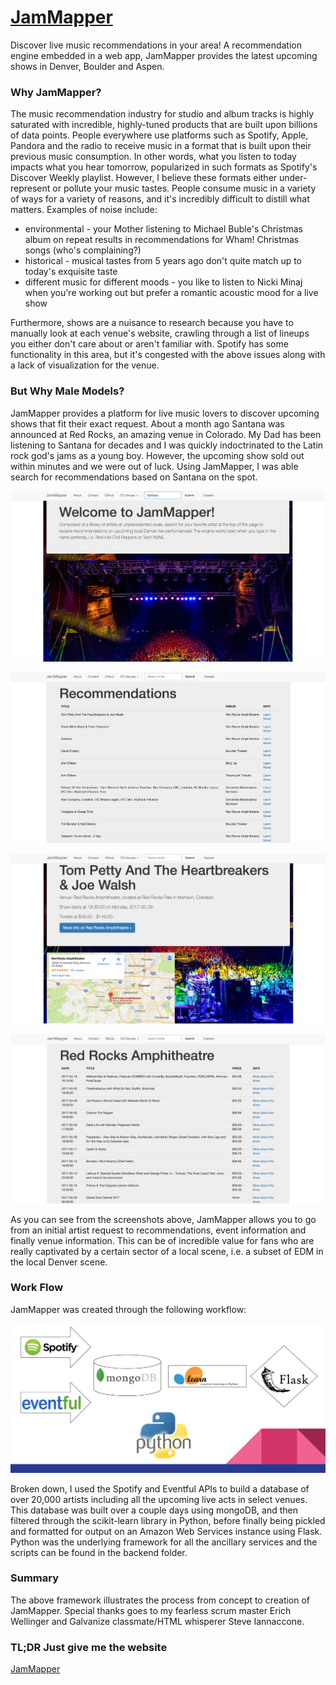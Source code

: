 # [JamMapper](http://ec2-54-174-141-180.compute-1.amazonaws.com:8105/)

Discover live music recommendations in your area! A recommendation engine embedded in a web app, JamMapper provides the latest upcoming shows in Denver, Boulder and Aspen.

### Why JamMapper?

The music recommendation industry for studio and album tracks is highly saturated with incredible, highly-tuned products that are built upon billions of data points. People everywhere use platforms such as Spotify, Apple, Pandora and the radio to receive music in a format that is built upon their previous music consumption. In other words, what you listen to today impacts what you hear tomorrow, popularized in such formats as Spotify's Discover Weekly playlist. However, I believe these formats either under-represent or pollute your music tastes. People consume music in a variety of ways for a variety of reasons, and it's incredibly difficult to distill what matters. Examples of noise include:

* environmental - your Mother listening to Michael Buble's Christmas album on repeat results in recommendations for Wham! Christmas songs (who's complaining?)
* historical - musical tastes from 5 years ago don't quite match up to today's exquisite taste
* different music for different moods - you like to listen to Nicki Minaj when you're working out but prefer a romantic acoustic mood for a live show

Furthermore, shows are a nuisance to research because you have to manually look at each venue's website, crawling through a list of lineups you either don't care about or aren't familiar with. Spotify has some functionality in this area, but it's congested with the above issues along with a lack of visualization for the venue.

### But Why Male Models?

JamMapper provides a platform for live music lovers to discover upcoming shows that fit their exact request. About a month ago Santana was announced at Red Rocks, an amazing venue in Colorado. My Dad has been listening to Santana for decades and I was quickly indoctrinated to the Latin rock god's jams as a young boy. However, the upcoming show sold out within minutes and we were out of luck. Using JamMapper, I was able search for recommendations based on Santana on the spot.

![](/screenshots/title_santana.png)

![](/screenshots/recs_santana.png)

![](/screenshots/tom_petty.png)

![](/screenshots/red_rocks.png)

As you can see from the screenshots above, JamMapper allows you to go from an initial artist request to recommendations, event information and finally venue information. This can be of incredible value for fans who are really captivated by a certain sector of a local scene, i.e. a subset of EDM in the local Denver scene.

### Work Flow

JamMapper was created through the following workflow:

![](/screenshots/tech.png)

Broken down, I used the Spotify and Eventful APIs to build a database of over 20,000 artists including all the upcoming live acts in select venues. This database was built over a couple days using mongoDB, and then filtered through the scikit-learn library in Python, before finally being pickled and formatted for output on an Amazon Web Services instance using Flask. Python was the underlying framework for all the ancillary services and the scripts can be found in the backend folder.

### Summary

The above framework illustrates the process from concept to creation of JamMapper. Special thanks goes to my fearless scrum master Erich Wellinger and Galvanize classmate/HTML whisperer Steve Iannaccone.

### TL;DR Just give me the website
[JamMapper](http://ec2-54-174-141-180.compute-1.amazonaws.com:8105/)
